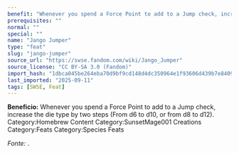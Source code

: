 ```yaml
---
benefit: "Whenever you spend a Force Point to add to a Jump check, increase the die type by two steps (From d6 to d10, or from d8 to d12). Category:Homebrew Content Category:SunsetMage001 Creations Category:Feats Category:Species Feats"
prerequisites: ""
normal: ""
special: ""
name: "Jango Jumper"
type: "feat"
slug: "jango-jumper"
source_url: "https://swse.fandom.com/wiki/Jango_Jumper"
source_license: "CC BY-SA 3.0 (Fandom)"
import_hash: "1dbca045be264eba70d9bf9cd148d4dc350964e1f93606d439b7e84093c73884"
last_imported: "2025-09-11"
tags: [SWSE, Feat]
---
```

**Beneficio:** Whenever you spend a Force Point to add to a Jump check, increase the die type by two steps (From d6 to d10, or from d8 to d12). Category:Homebrew Content Category:SunsetMage001 Creations Category:Feats Category:Species Feats

*Fonte:* .